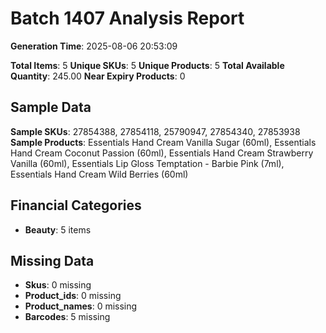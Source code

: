 # Batch 1407 Analysis Report

**Generation Time**: 2025-08-06 20:53:09

**Total Items**: 5
**Unique SKUs**: 5
**Unique Products**: 5
**Total Available Quantity**: 245.00
**Near Expiry Products**: 0

## Sample Data
**Sample SKUs**: 27854388, 27854118, 25790947, 27854340, 27853938
**Sample Products**: Essentials Hand Cream Vanilla Sugar (60ml), Essentials Hand Cream Coconut Passion (60ml), Essentials Hand Cream Strawberry Vanilla (60ml), Essentials Lip Gloss Temptation - Barbie Pink (7ml), Essentials Hand Cream Wild Berries (60ml)

## Financial Categories
- **Beauty**: 5 items

## Missing Data
- **Skus**: 0 missing
- **Product_ids**: 0 missing
- **Product_names**: 0 missing
- **Barcodes**: 5 missing
